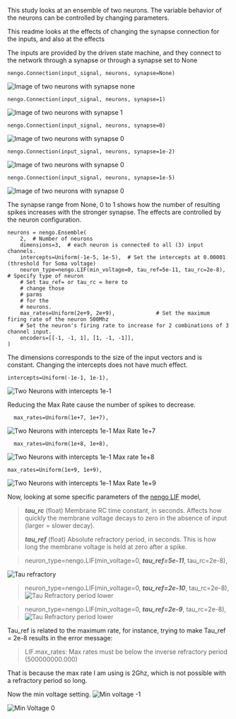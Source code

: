 This study looks at an ensemble of two neurons. The variable behavior of the neurons can be controlled by changing parameters. 

This readme looks at the effects of changing the synapse connection for the inputs, and also at the effects 

The inputs are provided by the driven state machine, and they connect to the network through a synapse or through a synapse set to None
```
nengo.Connection(input_signal, neurons, synapse=None)
```
![Image of two neurons with synapse none](https://github.com/kariefury/rotation-machine-3/blob/main/fig/two_neuronsinput_signal_synapse_none.png)

```
nengo.Connection(input_signal, neurons, synapse=1)
```
![Image of two neurons with synapse 1](https://github.com/kariefury/rotation-machine-3/blob/main/fig/two_neuronsinput_signal_synapse_1.png)


```
nengo.Connection(input_signal, neurons, synapse=0)
```
![Image of two neurons with synapse 0](https://github.com/kariefury/rotation-machine-3/blob/main/fig/two_neuronsinput_signal_synapse_0.png)

```
nengo.Connection(input_signal, neurons, synapse=1e-2)
```
![Image of two neurons with synapse 0](https://github.com/kariefury/rotation-machine-3/blob/main/fig/two_neuronsinput_signal_synapse_1e-2.png)

```
nengo.Connection(input_signal, neurons, synapse=1e-5)
```
![Image of two neurons with synapse 0](https://github.com/kariefury/rotation-machine-3/blob/main/fig/two_neuronsinput_signal_synapse_1e-5.png)

The synapse range from None, 0 to 1 shows how the number of resulting spikes increases with the stronger synapse. The effects are controlled by the neuron configuration.
```
neurons = nengo.Ensemble(
    2,  # Number of neurons
    dimensions=3,  # each neuron is connected to all (3) input channels.
    intercepts=Uniform(-1e-5, 1e-5),  # Set the intercepts at 0.00001 (threshold for Soma voltage)
    neuron_type=nengo.LIF(min_voltage=0, tau_ref=5e-11, tau_rc=2e-8),  # Specify type of neuron
    # Set tau_ref= or tau_rc = here to
    # change those
    # parms
    # for the
    # neurons.
    max_rates=Uniform(2e+9, 2e+9),             # Set the maximum firing rate of the neuron 500Mhz
    # Set the neuron's firing rate to increase for 2 combinations of 3 channel input.
    encoders=[[-1, -1, 1], [1, -1, -1]],
)
 ```
 
 The dimensions corresponds to the size of the input vectors and is constant. Changing the intercepts does not have much effect.
 
```
intercepts=Uniform(-1e-1, 1e-1),
``` 
 ![Two Neurons with intercepts 1e-1](https://github.com/kariefury/rotation-machine-3/blob/main/fig/two_neuronsinput_signal_synapse_None_intercepts_-1e-1-1e-01.png)
 
 Reducing the Max Rate cause the number of spikes to decrease.
 ```
   max_rates=Uniform(1e+7, 1e+7),
  ```
  ![Two Neurons with intercepts 1e-1 Max Rate 1e+7](https://github.com/kariefury/rotation-machine-3/blob/main/fig/two_neuronsinput_signal_synapse_None_intercepts_-1e-1-1e-01_maxrate1e+7.png)

 ```
   max_rates=Uniform(1e+8, 1e+8),
  ```
  
![Two Neurons with intercepts 1e-1 Max rate 1e+8](https://github.com/kariefury/rotation-machine-3/blob/main/fig/two_neuronsinput_signal_synapse_None_intercepts_-1e-1-1e-01_maxrate1e+8.png)

 ```
 max_rates=Uniform(1e+9, 1e+9),
 ```
 ![Two Neurons with intercepts 1e-1 Max Rate 1e+9](https://github.com/kariefury/rotation-machine-3/blob/main/fig/two_neuronsinput_signal_synapse_None_intercepts_-1e-1-1e-01_maxrate1e+9.png)
 
 
Now, looking at some specific parameters of the [nengo LIF](https://www.nengo.ai/nengo/frontend-api.html#nengo.LIF) model, 

> ***tau_rc*** (float)
> Membrane RC time constant, in seconds. Affects how quickly the membrane voltage decays to zero in the absence of input (larger = slower decay).
> 
> ***tau_ref*** (float)
> Absolute refractory period, in seconds. This is how long the membrane voltage is held at zero after a spike.


> neuron_type=nengo.LIF(min_voltage=0, ***tau_ref=5e-11***, tau_rc=2e-8), 

 ![Tau refractory](https://github.com/kariefury/rotation-machine-3/blob/main/fig/two_neuronsinput_signal_synapse_None_intercepts_-1e-1-1e-01_maxrate2e+9_tau_ref5e-11.png)
 
 > neuron_type=nengo.LIF(min_voltage=0, ***tau_ref=2e-10***, tau_rc=2e-8), 
 ![Tau Refractory period lower](https://github.com/kariefury/rotation-machine-3/blob/main/fig/two_neuronsinput_signal_synapse_None_intercepts_-1e-1-1e-01_maxrate2e+9_tau_ref2e-10_tau_rc=2e-8.png)
 
  > neuron_type=nengo.LIF(min_voltage=0, ***tau_ref=2e-9***, tau_rc=2e-8), 
 ![Tau Refractory period lower](https://github.com/kariefury/rotation-machine-3/blob/main/fig/two_neuronsinput_signal_synapse_None_intercepts_-1e-1-1e-01_maxrate2e+9_tau_ref2e-10_tau_rc=2e-8.png)
 
 Tau_ref is related to the maximum rate, for instance, trying to make Tau_ref = 2e-8 results in the error message:

>LIF.max_rates: Max rates must be below the inverse refractory period (500000000.000) 

That is because the max rate I am using is 2Ghz, which is not possible with a refractory period so long.

Now the min voltage setting.
 ![Min voltage -1](https://github.com/kariefury/rotation-machine-3/blob/main/fig/two_neuronsinput_signal_synapse_None_intercepts_-1e-1-1e-01_maxrate2e+9_tau_ref2e-11_tau_rc=2e-8_min_voltage_-1.png)

 ![Min Voltage 0](https://github.com/kariefury/rotation-machine-3/blob/main/fig/two_neuronsinput_signal_synapse_None_intercepts_-1e-1-1e-01_maxrate2e+9_tau_ref2e-11_tau_rc=2e-8_min_voltage_0.png)
